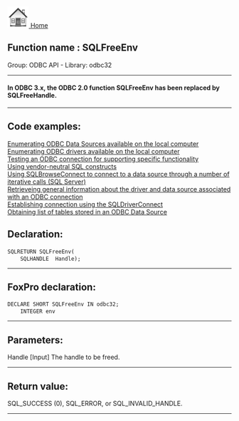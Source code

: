 [<img src="../../images/home.png"> Home ](https://github.com/VFPX/Win32API)  

## Function name : SQLFreeEnv
Group: ODBC API - Library: odbc32    
***  


#### In ODBC 3.x, the ODBC 2.0 function SQLFreeEnv has been replaced by SQLFreeHandle.
***  


## Code examples:
[Enumerating ODBC Data Sources available on the local computer](../../samples/sample_284.md)  
[Enumerating ODBC drivers available on the local computer](../../samples/sample_285.md)  
[Testing an ODBC connection for supporting specific functionality](../../samples/sample_286.md)  
[Using vendor-neutral SQL constructs](../../samples/sample_287.md)  
[Using SQLBrowseConnect to connect to a data source through a number of iterative calls (SQL Server)](../../samples/sample_288.md)  
[Retrieveing general information about the driver and data source associated with an ODBC connection](../../samples/sample_289.md)  
[Establishing connection using the SQLDriverConnect](../../samples/sample_290.md)  
[Obtaining list of tables stored in an ODBC Data Source](../../samples/sample_409.md)  

## Declaration:
```foxpro  
SQLRETURN SQLFreeEnv(
    SQLHANDLE  Handle);  
```  
***  


## FoxPro declaration:
```foxpro  
DECLARE SHORT SQLFreeEnv IN odbc32;
	INTEGER env  
```  
***  


## Parameters:
Handle 
[Input] 
The handle to be freed.   
***  


## Return value:
SQL_SUCCESS (0), SQL_ERROR, or SQL_INVALID_HANDLE.  
***  

